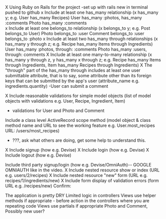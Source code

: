  X Using Ruby on Rails for the project
    -set up with rails new in terminal pushed to github 
 x Include at least one has_many relationship (x has_many y; e.g. User has_many Recipes)
     User has_many :photos, has_many :comments
     Photo has_many :comments  
x Include at least one belongs_to relationship (x belongs_to y; e.g. Post belongs_to User)
    Photo belongs_to :user 
    Comment belongs_to :user belongs_to :photo 
 x Include at least two has_many through relationships (x has_many y through z; e.g. Recipe has_many Items through Ingredients)
    User has_many :photos, through: :comments 
    Photo has_many :users, through: comments 
X  Include at least one many-to-many relationship (x has_many y through z, y has_many x through z; e.g. Recipe has_many Items through Ingredients, Item has_many Recipes through Ingredients)
 X The "through" part of the has_many through includes at least one user submittable attribute, that is to say, some attribute other than its foreign keys that can be submitted by the app's user (attribute_name e.g. ingredients.quantity)
 -User can submit a comment 

 X Include reasonable validations for simple model objects (list of model objects with validations e.g. User, Recipe, Ingredient, Item)
 - validations for User and Photo and Comment

 Include a class level ActiveRecord scope method (model object & class method name and URL to see the working feature e.g. User.most_recipes URL: /users/most_recipes)
 - ???, ask what others are doing, get some help to understand this. 

 
 X Include signup (how e.g. Devise)
X Include login (how e.g. Devise)
X Include logout (how e.g. Devise)
 
 Include third party signup/login (how e.g. Devise/OmniAuth)-- GOOGLE OMNIAUTH like in the video. 
 X Include nested resource show or index (URL e.g. users/2/recipes) 
 X Include nested resource "new" form (URL e.g. recipes/1/ingredients/new)
 X Include form display of validation errors (form URL e.g. /recipes/new)
Confirm:

 The application is pretty DRY
 Limited logic in controllers
 Views use helper methods if appropriate - before action in the controllers where you are repeating code 
 Views use partials if appropriate Photo and Comment, Possibly new user? 